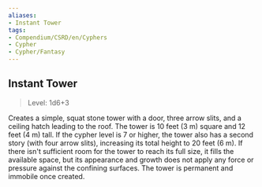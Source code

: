 ```yaml
---
aliases:
- Instant Tower
tags:
- Compendium/CSRD/en/Cyphers
- Cypher
- Cypher/Fantasy
---
```


  
## Instant Tower  
>Level: 1d6+3  
  
Creates a simple, squat stone tower with a door, three arrow slits, and a ceiling hatch leading to the roof. The tower is 10 feet (3 m) square and 12 feet (4 m) tall. If the cypher level is 7 or higher, the tower also has a second story (with four arrow slits), increasing its total height to 20 feet (6 m). If there isn't sufficient room for the tower to reach its full size, it fills the available space, but its appearance and growth does not apply any force or pressure against the confining surfaces. The tower is permanent and immobile once created.